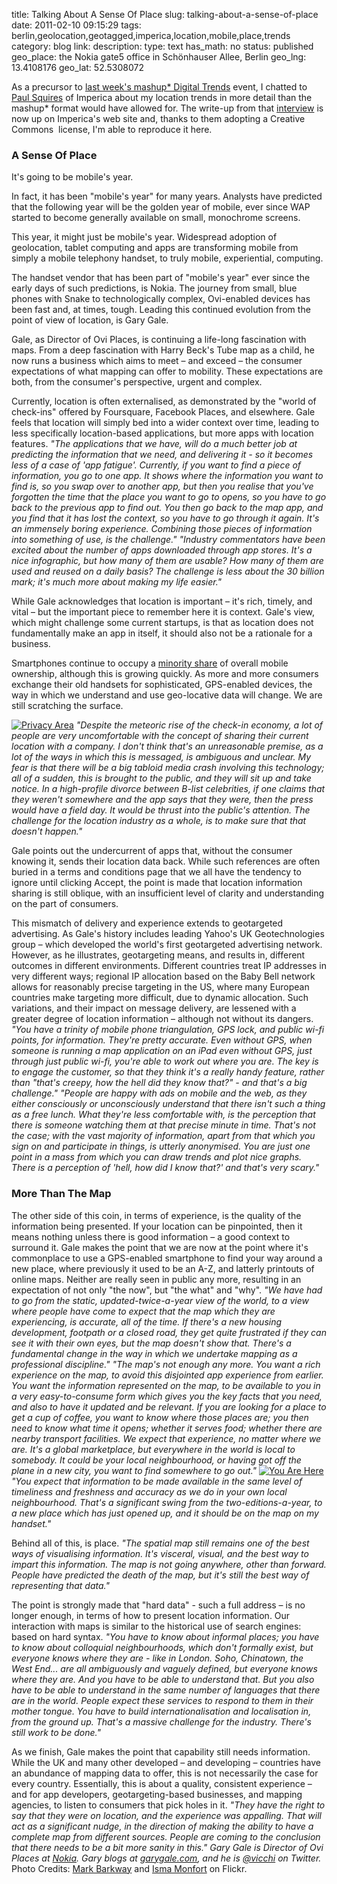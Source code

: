 title: Talking About A Sense Of Place
slug: talking-about-a-sense-of-place
date: 2011-02-10 09:15:29
tags: berlin,geolocation,geotagged,imperica,location,mobile,place,trends
category: blog
link: 
description: 
type: text
has_math: no
status: published
geo_place: the Nokia gate5 office in Schönhauser Allee, Berlin
geo_lng: 13.4108176
geo_lat: 52.5308072

As a precursor to [last week's mashup\* Digital Trends](/2011/02/03/risking-location-predictions-at-mashups-digital-trends-2011/ "/2011/02/03/risking-location-predictions-at-mashups-digital-trends-2011/") event, I chatted to [Paul Squires](http://uk.linkedin.com/in/paulsq "http://uk.linkedin.com/in/paulsq") of Imperica about my location trends in more detail than the mashup\* format would have allowed for. The write-up from that [interview](http://www.imperica.com/features/a-sense-of-place/ "http://www.imperica.com/features/a-sense-of-place/") is now up on Imperica's web site and, thanks to them adopting a Creative Commons  license, I'm able to reproduce it here.

<!-- TEASER_END -->

### A Sense Of Place


It's going to be mobile's year.

In fact, it has been "mobile's year" for many years. Analysts have predicted that the following year will be the golden year of mobile, ever since WAP started to become generally available on small, monochrome screens.

This year, it might just be mobile's year. Widespread adoption of geolocation, tablet computing and apps are transforming mobile from simply a mobile telephony handset, to truly mobile, experiential, computing.

The handset vendor that has been part of "mobile's year" ever since the early days of such predictions, is Nokia. The journey from small, blue phones with Snake to technologically complex, Ovi-enabled devices has been fast and, at times, tough. Leading this continued evolution from the point of view of location, is Gary Gale.

Gale, as Director of Ovi Places, is continuing a life-long fascination with maps. From a deep fascination with Harry Beck's Tube map as a child, he now runs a business which aims to meet – and exceed – the consumer expectations of what mapping can offer to mobility. These expectations are both, from the consumer's perspective, urgent and complex.

Currently, location is often externalised, as demonstrated by the "world of check-ins" offered by Foursquare, Facebook Places, and elsewhere. Gale feels that location will simply bed into a wider context over time, leading to less specifically location-based applications, but more apps with location features. *"The applications that we have, will do a much better job at predicting the information that we need, and delivering it - so it becomes less of a case of 'app fatigue'. Currently, if you want to find a piece of information, you go to one app. It shows where the information you want to find is, so you swap over to another app, but then you realise that you've forgotten the time that the place you want to go to opens, so you have to go back to the previous app to find out. You then go back to the map app, and you find that it has lost the context, so you have to go through it again. It's an immensely boring experience. Combining those pieces of information into something of use, is the challenge."*
*"Industry commentators have been excited about the number of apps downloaded through app stores. It's a nice infographic, but how many of them are usable? How many of them are used and reused on a daily basis? The challenge is less about the 30 billion mark; it's much more about making my life easier."*

While Gale acknowledges that location is important – it's rich, timely, and vital – but the important piece to remember here it is context. Gale's view, which might challenge some current startups, is that as location does not fundamentally make an app in itself, it should also not be a rationale for a business.

Smartphones continue to occupy a [minority share](http://consumers.ofcom.org.uk/2010/08/tv-phones-and-internet-take-up-almost-half-our-waking-hours/ "http://consumers.ofcom.org.uk/2010/08/tv-phones-and-internet-take-up-almost-half-our-waking-hours/") of overall mobile ownership, although this is growing quickly. As more and more consumers exchange their old handsets for sophisticated, GPS-enabled devices, the way in which we understand and use geo-locative data will change. We are still scratching the surface.

[![Privacy Area](http://farm1.static.flickr.com/45/121496801_681393aa1e_d.jpg)](http://www.flickr.com/photos/barkaway/121496801/ "Privacy Area")
*"Despite the meteoric rise of the check-in economy, a lot of people are very uncomfortable with the concept of sharing their current location with a company. I don't think that's an unreasonable premise, as a lot of the ways in which this is messaged, is ambiguous and unclear. My fear is that there will be a big tabloid media crash involving this technology; all of a sudden, this is brought to the public, and they will sit up and take notice. In a high-profile divorce between B-list celebrities, if one claims that they weren't somewhere and the app says that they were, then the press would have a field day. It would be thrust into the public's attention. The challenge for the location industry as a whole, is to make sure that that doesn't happen."*

Gale points out the undercurrent of apps that, without the consumer knowing it, sends their location data back. While such references are often buried in a terms and conditions page that we all have the tendency to ignore until clicking Accept, the point is made that location information sharing is still oblique, with an insufficient level of clarity and understanding on the part of consumers.

This mismatch of delivery and experience extends to geotargeted advertising. As Gale's history includes leading Yahoo's UK Geotechnologies group – which developed the world's first geotargeted advertising network. However, as he illustrates, geotargeting means, and results in, different outcomes in different environments. Different countries treat IP addresses in very different ways; regional IP allocation based on the Baby Bell network allows for reasonably precise targeting in the US, where many European countries make targeting more difficult, due to dynamic allocation. Such variations, and their impact on message delivery, are lessened with a greater degree of location information – although not without its dangers. *"You have a trinity of mobile phone triangulation, GPS lock, and public wi-fi points, for information. They're pretty accurate. Even without GPS, when someone is running a map application on an iPad even without GPS, just through just public wi-fi, you're able to work out where you are. The key is to engage the customer, so that they think it's a really handy feature, rather than "that's creepy, how the hell did they know that?" - and that's a big challenge."*
*"People are happy with ads on mobile and the web, as they either consciously or unconsciously understand that there isn't such a thing as a free lunch. What they're less comfortable with, is the perception that there is someone watching them at that precise minute in time. That's not the case; with the vast majority of information, apart from that which you sign on and participate in things, is utterly anonymised. You are just one point in a mass from which you can draw trends and plot nice graphs. There is a perception of 'hell, how did I know that?' and that's very scary."*
### More Than The Map


The other side of this coin, in terms of experience, is the quality of the information being presented. If your location can be pinpointed, then it means nothing unless there is good information – a good context to surround it. Gale makes the point that we are now at the point where it's commonplace to use a GPS-enabled smartphone to find your way around a new place, where previously it used to be an A-Z, and latterly printouts of online maps. Neither are really seen in public any more, resulting in an expectation of not only "the now", but "the what" and "why". *"We have had to go from the static, updated-twice-a-year view of the world, to a view where people have come to expect that the map which they are experiencing, is accurate, all of the time. If there's a new housing development, footpath or a closed road, they get quite frustrated if they can see it with their own eyes, but the map doesn't show that. There's a fundamental change in the way in which we undertake mapping as a professional discipline."*
*"The map's not enough any more. You want a rich experience on the map, to avoid this disjointed app experience from earlier. You want the information represented on the map, to be available to you in a very easy-to-consume form which gives you the key facts that you need, and also to have it updated and be relevant. If you are looking for a place to get a cup of coffee, you want to know where those places are; you then need to know what time it opens; whether it serves food; whether there are nearby transport facilities. We expect that experience, no matter where we are. It's a global marketplace, but everywhere in the world is local to somebody. It could be your local neighbourhood, or having got off the plane in a new city, you want to find somewhere to go out."*
[![You Are Here](http://farm5.static.flickr.com/4082/4756406427_e834786b86_d.jpg)](http://www.flickr.com/photos/imonfort/4756406427 "You Are Here")
*"You expect that information to be made available in the same level of timeliness and freshness and accuracy as we do in your own local neighbourhood. That's a significant swing from the two-editions-a-year, to a new place which has just opened up, and it should be on the map on my handset."*

Behind all of this, is place. *"The spatial map still remains one of the best ways of visualising information. It's visceral, visual, and the best way to impart this information. The map is not going anywhere, other than forward. People have predicted the death of the map, but it's still the best way of representing that data."*

The point is strongly made that "hard data" - such a full address – is no longer enough, in terms of how to present location information. Our interaction with maps is similar to the historical use of search engines: based on hard syntax. *"You have to know about informal places; you have to know about colloquial neighbourhoods, which don't formally exist, but everyone knows where they are - like in London. Soho, Chinatown, the West End... are all ambiguously and vaguely defined, but everyone knows where they are. And you have to be able to understand that. But you also have to be able to understand in the same number of languages that there are in the world. People expect these services to respond to them in their mother tongue. You have to build internationalisation and localisation in, from the ground up. That's a massive challenge for the industry. There's still work to be done."*

As we finish, Gale makes the point that capability still needs information. While the UK and many other developed – and developing – countries have an abundance of mapping data to offer, this is not necessarily the case for every country. Essentially, this is about a quality, consistent experience – and for app developers, geotargeting-based businesses, and mapping agencies, to listen to consumers that pick holes in it. *"They have the right to say that they were on location, and the experience was appalling. That will act as a significant nudge, in the direction of making the ability to have a complete map from different sources. People are coming to the conclusion that there needs to be a bit more sanity in this."*
*Gary Gale is Director of Ovi Places at [Nokia](http://www.nokia.com/ "http://www.nokia.com/"). Gary blogs at [garygale.com](http://www.garygale.com/ "http://www.garygale.com/"), and he is [@vicchi](http://twitter.com/vicchi "http://twitter.com/vicchi") on Twitter.*
Photo Credits: [Mark Barkway](http://www.flickr.com/photos/barkaway/121496801/ "http://www.flickr.com/photos/barkaway/121496801/") and [Isma Monfort](http://www.flickr.com/photos/imonfort/4756406427/ "http://www.flickr.com/photos/imonfort/4756406427/") on Flickr.


